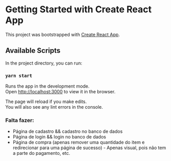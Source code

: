 # Getting Started with Create React App

This project was bootstrapped with [Create React App](https://github.com/facebook/create-react-app).

## Available Scripts

In the project directory, you can run:

### `yarn start`

Runs the app in the development mode.\
Open [http://localhost:3000](http://localhost:3000) to view it in the browser.

The page will reload if you make edits.\
You will also see any lint errors in the console.

### Falta fazer:
- Página de cadastro && cadastro no banco de dados
- Página de login && login no banco de dados
- Página de compra (apenas remover uma quantidade do item e redirecionar para uma página de sucesso) - Apenas visual, pois não tem a parte do pagamento, etc.